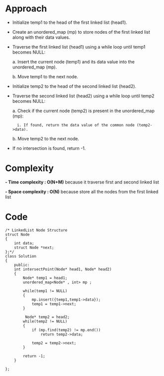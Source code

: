 # Approach

- Initialize temp1 to the head of the first linked list (head1).
- Create an unordered_map (mp) to store nodes of the first linked list along with their data values.
- Traverse the first linked list (head1) using a while loop until temp1 becomes NULL:
	
	a. Insert the current node (temp1) and its data value into the unordered_map (mp).
	
	b. Move temp1 to the next node.
- Initialize temp2 to the head of the second linked list (head2).
- Traverse the second linked list (head2) using a while loop until temp2 becomes NULL:
	
	a. Check if the current node (temp2) is present in the unordered_map (mp):
	
		i. If found, return the data value of the common node (temp2->data).
	b. Move temp2 to the next node.
- If no intersection is found, return -1.

# Complexity
**- Time complexity : O(N+M)**
because it traverse first and second linked list

**- Space complexity : O(N)**
because store all the nodes from the first linked list

# Code
```
/* LinkedList Node Structure
struct Node
{
    int data;
    struct Node *next;
};*/
class Solution
{
    public:
	int intersectPoint(Node* head1, Node* head2)
	{
		Node* temp1 = head1;
		unordered_map<Node* , int> mp ;
		
		while(temp1 != NULL)
		{
			mp.insert({temp1,temp1->data});
			temp1 = temp1->next;
		}
		
		 Node* temp2 = head2;
		while(temp2 != NULL)
		{
			if (mp.find(temp2) != mp.end())
				return temp2->data;
			
			temp2 = temp2->next;
		}
		
		return -1;
	}
    
};
```

